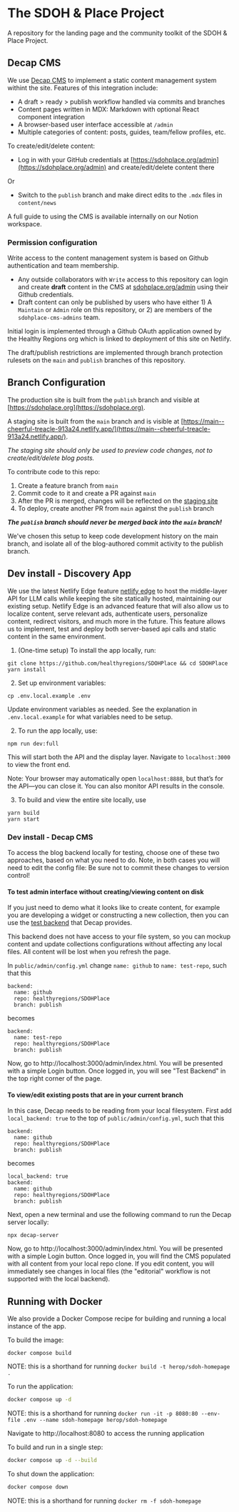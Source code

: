 # The SDOH & Place Project

A repository for the landing page and the community toolkit of the SDOH & Place Project.

## Decap CMS

We use [Decap CMS](https://decapcms.org/) to implement a static content management system withint the site. Features of this integration include:

- A draft > ready > publish workflow handled via commits and branches
- Content pages written in MDX: Markdown with optional React component integration
- A browser-based user interface accessible at `/admin`
- Multiple categories of content: posts, guides, team/fellow profiles, etc.

To create/edit/delete content:

- Log in with your GitHub credentials at [https://sdohplace.org/admin](https://sdohplace.org/admin) and create/edit/delete content there

Or

- Switch to the `publish` branch and make direct edits to the `.mdx` files in `content/news`

A full guide to using the CMS is available internally on our Notion workspace.

### Permission configuration

Write access to the content management system is based on Github authentication and team membership.

- Any outside collaborators with `Write` access to this repository can login and create **draft** content in the CMS at [sdohplace.org/admin](https://sdohplace.org/admin) using their Github credentials.
- Draft content can only be published by users who have either 1) A `Maintain` or `Admin` role on this repository, or 2) are members of the `sdohplace-cms-admins` team.

Initial login is implemented through a Github OAuth application owned by the Healthy Regions org which is linked to deployment of this site on Netlify.

The draft/publish restrictions are implemented through branch protection rulesets on the `main` and `publish` branches of this repository.

## Branch Configuration

The production site is built from the `publish` branch and visible at [https://sdohplace.org](https://sdohplace.org).

A staging site is built from the `main` branch and is visible at [https://main--cheerful-treacle-913a24.netlify.app/](https://main--cheerful-treacle-913a24.netlify.app/).

_The staging site should only be used to preview code changes, not to create/edit/delete blog posts._

To contribute code to this repo:

1. Create a feature branch from `main`
2. Commit code to it and create a PR against `main`
3. After the PR is merged, changes will be reflected on the [staging site](https://main--cheerful-treacle-913a24.netlify.app/)
4. To deploy, create another PR from `main` against the `publish` branch

**_The `publish` branch should never be merged back into the `main` branch!_**

We've chosen this setup to keep code development history on the main branch, and isolate all of the blog-authored commit activity to the publish branch.

## Dev install - Discovery App

We use the latest Netlify Edge feature [netlify edge](https://www.netlify.com/platform/core/edge) to host the middle-layer API for LLM calls while keeping the site statically hosted, maintaining our existing setup. Netlify Edge is an advanced feature that will also allow us to localize content, serve relevant ads, authenticate users, personalize content, redirect visitors, and much more in the future. This feature allows us to implement, test and deploy both server-based api calls and static content in the same environment.

1. (One-time setup) To install the app locally, run:

```
git clone https://github.com/healthyregions/SDOHPlace && cd SDOHPlace
yarn install
```

2. Set up environment variables:

```
cp .env.local.example .env
```

Update environment variables as needed. See the explanation in `.env.local.example` for what variables need to be setup.

2. To run the app locally, use:
```
npm run dev:full
```

This will start both the API and the display layer. Navigate to `localhost:3000` to view the front end. 

Note: Your browser may automatically open `localhost:8888`, but that’s for the API—you can close it. You can also monitor API results in the console.

3. To build and view the entire site locally, use
```
yarn build
yarn start
```

### Dev install - Decap CMS

To access the blog backend locally for testing, choose one of these two approaches, based on what you need to do. Note, in both cases you will need to edit the config file: Be sure not to commit these changes to version control!

#### To test admin interface without creating/viewing content on disk

If you just need to demo what it looks like to create content, for example you are developing a widget or constructing a new collection, then you can use the [test backend](https://decapcms.org/docs/test-backend/) that Decap provides.

This backend does not have access to your file system, so you can mockup content and update collections configurations without affecting any local files. All content will be lost when you refresh the page.

In `public/admin/config.yml` change `name: github` to `name: test-repo`, such that this

```
backend:
  name: github
  repo: healthyregions/SDOHPlace
  branch: publish
```

becomes

```
backend:
  name: test-repo
  repo: healthyregions/SDOHPlace
  branch: publish
```

Now, go to http://localhost:3000/admin/index.html. You will be presented with a simple Login button. Once logged in, you will see "Test Backend" in the top right corner of the page.

#### To view/edit existing posts that are in your current branch

In this case, Decap needs to be reading from your local filesystem. First add `local_backend: true` to the top of `public/admin/config.yml`, such that this

```
backend:
  name: github
  repo: healthyregions/SDOHPlace
  branch: publish
```

becomes

```
local_backend: true
backend:
  name: github
  repo: healthyregions/SDOHPlace
  branch: publish
```

Next, open a new terminal and use the following command to run the Decap server locally:

```
npx decap-server
```

Now, go to http://localhost:3000/admin/index.html. You will be presented with a simple Login button. Once logged in, you will find the CMS populated with all content from your local repo clone. If you edit content, you will immediately see changes in local files (the "editorial" workflow is not supported with the local backend).

## Running with Docker
We also provide a Docker Compose recipe for building and running a local instance of the app.

To build the image:
```
docker compose build
```
NOTE: this is a shorthand for running `docker build -t herop/sdoh-homepage .`

To run the application:
```bash
docker compose up -d
```
NOTE: this is a shorthand for running `docker run -it -p 8080:80 --env-file .env --name sdoh-homepage herop/sdoh-homepage`

Navigate to http://localhost:8080 to access the running application

To build and run in a single step:
```bash
docker compose up -d --build
```

To shut down the application:
```bash
docker compose down
```
NOTE: this is a shorthand for running `docker rm -f sdoh-homepage`
